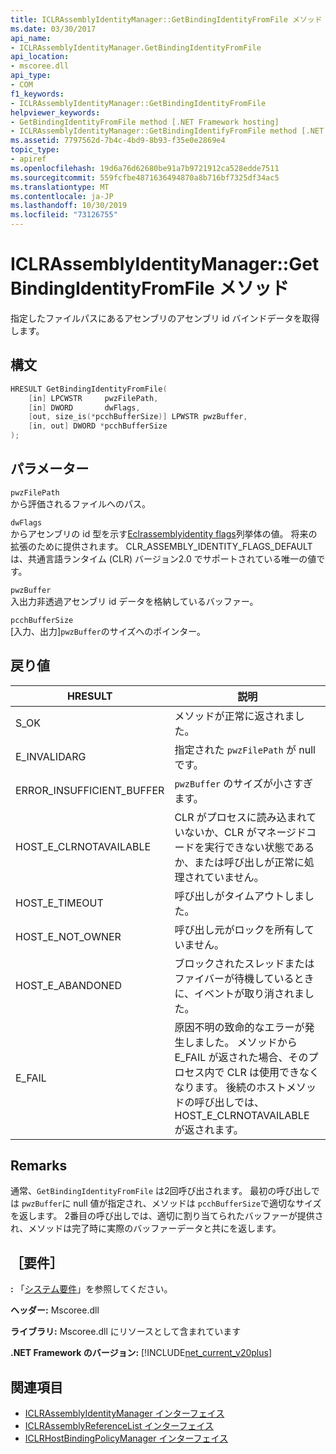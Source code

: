 ```yaml
---
title: ICLRAssemblyIdentityManager::GetBindingIdentityFromFile メソッド
ms.date: 03/30/2017
api_name:
- ICLRAssemblyIdentityManager.GetBindingIdentityFromFile
api_location:
- mscoree.dll
api_type:
- COM
f1_keywords:
- ICLRAssemblyIdentityManager::GetBindingIdentityFromFile
helpviewer_keywords:
- GetBindingIdentityFromFile method [.NET Framework hosting]
- ICLRAssemblyIdentityManager::GetBindingIdentifyFromFile method [.NET Framework hosting]
ms.assetid: 7797562d-7b4c-4bd9-8b93-f35e0e2869e4
topic_type:
- apiref
ms.openlocfilehash: 19d6a76d62680be91a7b9721912ca528edde7511
ms.sourcegitcommit: 559fcfbe4871636494870a8b716bf7325df34ac5
ms.translationtype: MT
ms.contentlocale: ja-JP
ms.lasthandoff: 10/30/2019
ms.locfileid: "73126755"
---
```

# <a name="iclrassemblyidentitymanagergetbindingidentityfromfile-method"></a>ICLRAssemblyIdentityManager::GetBindingIdentityFromFile メソッド
指定したファイルパスにあるアセンブリのアセンブリ id バインドデータを取得します。  
  
## <a name="syntax"></a>構文  
  
```cpp  
HRESULT GetBindingIdentityFromFile(  
    [in] LPCWSTR     pwzFilePath,  
    [in] DWORD       dwFlags,  
    [out, size_is(*pcchBufferSize)] LPWSTR pwzBuffer,  
    [in, out] DWORD *pcchBufferSize  
);  
```  
  
## <a name="parameters"></a>パラメーター  
 `pwzFilePath`  
 から評価されるファイルへのパス。  
  
 `dwFlags`  
 からアセンブリの id 型を示す[Eclrassemblyidentity flags](../../../../docs/framework/unmanaged-api/hosting/eclrassemblyidentityflags-enumeration.md)列挙体の値。 将来の拡張のために提供されます。 CLR_ASSEMBLY_IDENTITY_FLAGS_DEFAULT は、共通言語ランタイム (CLR) バージョン2.0 でサポートされている唯一の値です。  
  
 `pwzBuffer`  
 入出力非透過アセンブリ id データを格納しているバッファー。  
  
 `pcchBufferSize`  
 [入力、出力]`pwzBuffer`のサイズへのポインター。  
  
## <a name="return-value"></a>戻り値  
  
|HRESULT|説明|  
|-------------|-----------------|  
|S_OK|メソッドが正常に返されました。|  
|E_INVALIDARG|指定された `pwzFilePath` が null です。|  
|ERROR_INSUFFICIENT_BUFFER|`pwzBuffer` のサイズが小さすぎます。|  
|HOST_E_CLRNOTAVAILABLE|CLR がプロセスに読み込まれていないか、CLR がマネージドコードを実行できない状態であるか、または呼び出しが正常に処理されていません。|  
|HOST_E_TIMEOUT|呼び出しがタイムアウトしました。|  
|HOST_E_NOT_OWNER|呼び出し元がロックを所有していません。|  
|HOST_E_ABANDONED|ブロックされたスレッドまたはファイバーが待機しているときに、イベントが取り消されました。|  
|E_FAIL|原因不明の致命的なエラーが発生しました。 メソッドから E_FAIL が返された場合、そのプロセス内で CLR は使用できなくなります。 後続のホストメソッドの呼び出しでは、HOST_E_CLRNOTAVAILABLE が返されます。|  
  
## <a name="remarks"></a>Remarks  
 通常、`GetBindingIdentityFromFile` は2回呼び出されます。 最初の呼び出しでは `pwzBuffer`に null 値が指定され、メソッドは `pcchBufferSize`で適切なサイズを返します。 2番目の呼び出しでは、適切に割り当てられたバッファーが提供され、メソッドは完了時に実際のバッファーデータと共にを返します。  
  
## <a name="requirements"></a>［要件］  
 **:** 「[システム要件](../../../../docs/framework/get-started/system-requirements.md)」を参照してください。  
  
 **ヘッダー:** Mscoree.dll  
  
 **ライブラリ:** Mscoree.dll にリソースとして含まれています  
  
 **.NET Framework のバージョン:** [!INCLUDE[net_current_v20plus](../../../../includes/net-current-v20plus-md.md)]  
  
## <a name="see-also"></a>関連項目

- [ICLRAssemblyIdentityManager インターフェイス](../../../../docs/framework/unmanaged-api/hosting/iclrassemblyidentitymanager-interface.md)
- [ICLRAssemblyReferenceList インターフェイス](../../../../docs/framework/unmanaged-api/hosting/iclrassemblyreferencelist-interface.md)
- [ICLRHostBindingPolicyManager インターフェイス](../../../../docs/framework/unmanaged-api/hosting/iclrhostbindingpolicymanager-interface.md)
